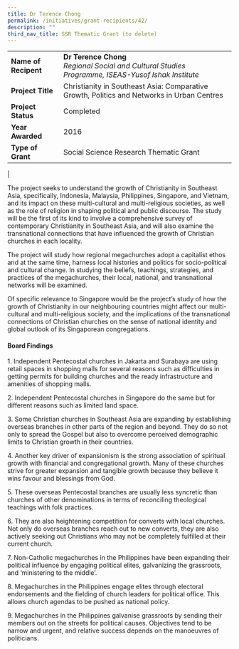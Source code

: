```yaml
---
title: Dr Terence Chong
permalink: /initiatives/grant-recipients/42/
description: ""
third_nav_title: SSR Thematic Grant (to delete)
---
```



|  |  |
|---|---|
| **Name of Recipent** | **Dr Terence Chong**<br>_Regional Social and Cultural Studies Programme, ISEAS-Yusof Ishak Institute_ |
| **Project Title** | Christianity in Southeast Asia: Comparative Growth, Politics and Networks in Urban Centres |
| **Project Status** | Completed |
| **Year Awarded** | 2016 |
| **Type of Grant** | Social Science Research Thematic Grant |
|

The project seeks to understand the growth of Christianity in Southeast Asia, specifically, Indonesia, Malaysia, Philippines, Singapore, and Vietnam, and its impact on these multi-cultural and multi-religious societies, as well as the role of religion in shaping political and public discourse. The study will be the first of its kind to involve a comprehensive survey of contemporary Christianity in Southeast Asia, and will also examine the transnational connections that have influenced the growth of Christian churches in each locality. 

The project will study how regional megachurches adopt a capitalist ethos and at the same time, harness local histories and politics for socio-political and cultural change. In studying the beliefs, teachings, strategies, and practices of the megachurches, their local, national, and transnational networks will be examined.  

Of specific relevance to Singapore would be the project’s study of how the growth of Christianity in our neighbouring countries might affect our multi-cultural and multi-religious society, and the implications of the transnational connections of Christian churches on the sense of national identity and global outlook of its Singaporean congregations.

#### **Board Findings**
1\. Independent Pentecostal churches in Jakarta and Surabaya are using retail spaces in shopping malls for several reasons such as difficulties in getting permits for building churches and the ready infrastructure and amenities of shopping malls.

2. Independent Pentecostal churches in Singapore do the same but for different reasons such as limited land space.

3\. Some Christian churches in Southeast Asia are expanding by establishing overseas branches in other parts of the region and beyond. They do so not only to spread the Gospel but also to overcome perceived demographic limits to Christian growth in their countries.

4\. Another key driver of expansionism is the strong association of spiritual growth with financial and congregational growth. Many of these churches strive for greater expansion and tangible growth because they believe it wins favour and blessings from God.

5\. These overseas Pentecostal branches are usually less syncretic than churches of other denominations in terms of reconciling theological teachings with folk practices.

6\. They are also heightening competition for converts with local churches. Not only do overseas branches reach out to new converts, they are also actively seeking out Christians who may not be completely fulfilled at their current church.

7\. Non-Catholic megachurches in the Philippines have been expanding their political influence by engaging political elites, galvanizing the grassroots, and ‘ministering to the middle’.

8\. Megachurches in the Philippines engage elites through electoral endorsements and the fielding of church leaders for political office. This allows church agendas to be pushed as national policy.

9\. Megachurches in the Philippines galvanise grassroots by sending their members out on the streets for political causes. Objectives tend to be narrow and urgent, and relative success depends on the manoeuvres of politicians.

